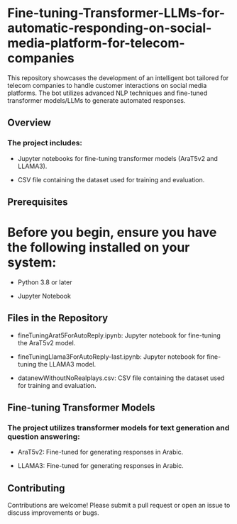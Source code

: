 # Fine-tuning-Transformer-LLMs-for-automatic-responding-on-social-media-platform-for-telecom-companies

This repository showcases the development of an intelligent bot tailored for telecom companies to handle customer interactions on social media platforms. The bot utilizes advanced NLP techniques and fine-tuned transformer models/LLMs to generate automated responses.


## Overview

### The project includes:

* Jupyter notebooks for fine-tuning transformer models (AraT5v2 and LLAMA3).

* CSV file containing the dataset used for training and evaluation.


## Prerequisites

# Before you begin, ensure you have the following installed on your system:

* Python 3.8 or later

* Jupyter Notebook


## Files in the Repository

* fineTuningArat5ForAutoReply.ipynb: Jupyter notebook for fine-tuning the AraT5v2 model.

* fineTuningLlama3ForAutoReply-last.ipynb: Jupyter notebook for fine-tuning the LLAMA3 model.

* datanewWithoutNoRealplays.csv: CSV file containing the dataset used for training and evaluation.


## Fine-tuning Transformer Models

### The project utilizes transformer models for text generation and question answering:

* AraT5v2: Fine-tuned for generating responses in Arabic.

* LLAMA3: Fine-tuned for generating responses in Arabic.


## Contributing

Contributions are welcome! Please submit a pull request or open an issue to discuss improvements or bugs.
